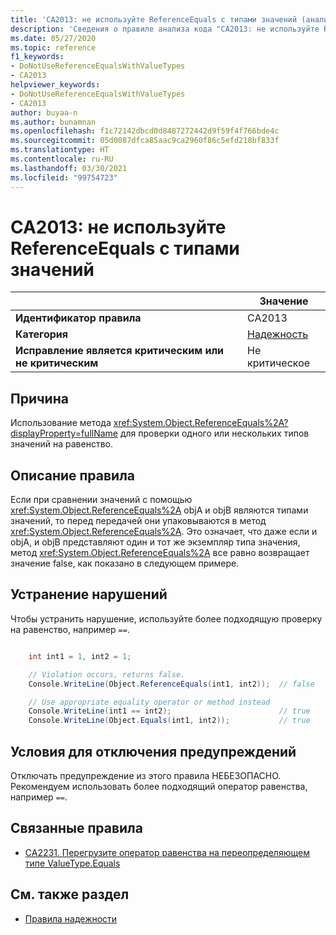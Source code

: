 ```yaml
---
title: 'CA2013: не используйте ReferenceEquals с типами значений (анализ кода)'
description: 'Сведения о правиле анализа кода "CA2013: не используйте ReferenceEquals с типами значений"'
ms.date: 05/27/2020
ms.topic: reference
f1_keywords:
- DoNotUseReferenceEqualsWithValueTypes
- CA2013
helpviewer_keywords:
- DoNotUseReferenceEqualsWithValueTypes
- CA2013
author: buyaa-n
ms.author: bunamnan
ms.openlocfilehash: f1c72142dbcd0d8487272442d9f59f4f766bde4c
ms.sourcegitcommit: 05d0087dfca85aac9ca2960f86c5efd218bf833f
ms.translationtype: HT
ms.contentlocale: ru-RU
ms.lasthandoff: 03/30/2021
ms.locfileid: "99754723"
---
```

# <a name="ca2013-do-not-use-referenceequals-with-value-types"></a>CA2013: не используйте ReferenceEquals с типами значений

| | Значение |
|-|-|
| **Идентификатор правила** |CA2013|
| **Категория** |[Надежность](reliability-warnings.md)|
| **Исправление является критическим или не критическим** |Не критическое|

## <a name="cause"></a>Причина

Использование метода <xref:System.Object.ReferenceEquals%2A?displayProperty=fullName> для проверки одного или нескольких типов значений на равенство.

## <a name="rule-description"></a>Описание правила

Если при сравнении значений с помощью <xref:System.Object.ReferenceEquals%2A> objA и objB являются типами значений, то перед передачей они упаковываются в метод <xref:System.Object.ReferenceEquals%2A>. Это означает, что даже если и objA, и objB представляют один и тот же экземпляр типа значения, метод <xref:System.Object.ReferenceEquals%2A> все равно возвращает значение false, как показано в следующем примере.

## <a name="how-to-fix-violations"></a>Устранение нарушений

Чтобы устранить нарушение, используйте более подходящую проверку на равенство, например `==`.

```csharp

    int int1 = 1, int2 = 1;

    // Violation occurs, returns false.
    Console.WriteLine(Object.ReferenceEquals(int1, int2));  // false

    // Use appropriate equality operator or method instead
    Console.WriteLine(int1 == int2);                        // true
    Console.WriteLine(Object.Equals(int1, int2));           // true
```

## <a name="when-to-suppress-warnings"></a>Условия для отключения предупреждений

Отключать предупреждение из этого правила НЕБЕЗОПАСНО. Рекомендуем использовать более подходящий оператор равенства, например `==`.

## <a name="related-rules"></a>Связанные правила

- [CA2231. Перегрузите оператор равенства на переопределяющем типе ValueType.Equals](CA2231.md)

## <a name="see-also"></a>См. также раздел

- [Правила надежности](reliability-warnings.md)

